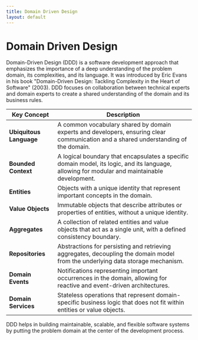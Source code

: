 ```yaml
---
title: Domain Driven Design
layout: default
---
```

# Domain Driven Design

Domain-Driven Design (DDD) is a software development approach that emphasizes the importance of a deep understanding of the problem domain, its complexities, and its language. It was introduced by Eric Evans in his book "Domain-Driven Design: Tackling Complexity in the Heart of Software" (2003). DDD focuses on collaboration between technical experts and domain experts to create a shared understanding of the domain and its business rules.

| Key Concept         | Description                                                                                                   |
|---------------------|---------------------------------------------------------------------------------------------------------------|
| **Ubiquitous Language** | A common vocabulary shared by domain experts and developers, ensuring clear communication and a shared understanding of the domain. |
| **Bounded Context**     | A logical boundary that encapsulates a specific domain model, its logic, and its language, allowing for modular and maintainable development. |
| **Entities**            | Objects with a unique identity that represent important concepts in the domain.                               |
| **Value Objects**       | Immutable objects that describe attributes or properties of entities, without a unique identity.              |
| **Aggregates**          | A collection of related entities and value objects that act as a single unit, with a defined consistency boundary. |
| **Repositories**        | Abstractions for persisting and retrieving aggregates, decoupling the domain model from the underlying data storage mechanism. |
| **Domain Events**       | Notifications representing important occurrences in the domain, allowing for reactive and event-driven architectures. |
| **Domain Services**     | Stateless operations that represent domain-specific business logic that does not fit within entities or value objects. |

DDD helps in building maintainable, scalable, and flexible software systems by putting the problem domain at the center of the development process.
